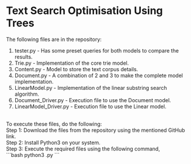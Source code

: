 # Text Search Optimisation Using Trees

The following files are in the repository:<br>
1. tester.py - Has some preset queries for both models to compare the results.<br>
2. Trie.py - Implementation of the core trie model.<br>
3. Content.py - Model to store the text corpus details.<br>
4. Document.py - A combination of 2 and 3 to make the complete model implementation.<br>  
5. LinearModel.py - Implementation of the linear substring search algorithm.<br>
6. Document_Driver.py - Execution file to use the Document model.  <br>
7. LinearModel_Driver.py - Execution file to use the Linear model.<br>
<br>
To execute these files, do the following:<br>
Step 1: Download the files from the repository using the mentioned GitHub link. <br>
Step 2: Install Python3 on your system.<br>
Step 3: Execute the required files using the following command, <br>
```bash
python3 <filename>.py
```
